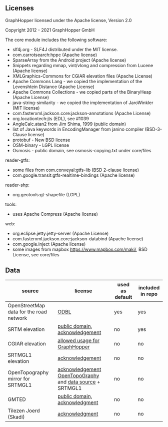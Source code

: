 ## Licenses

GraphHopper licensed under the Apache license, Version 2.0

Copyright 2012 - 2021 GraphHopper GmbH

The core module includes the following software:

 * slf4j.org - SLF4J distributed under the MIT license. 
 * com.carrotsearch:hppc (Apache license)
 * SparseArray from the Android project (Apache license)
 * Snippets regarding mmap, vint/vlong and compression from Lucene (Apache license)
 * XMLGraphics-Commons for CGIAR elevation files (Apache License)
 * Apache Commons Lang - we copied the implementation of the Levenshtein Distance (Apache License)
 * Apache Commons Collections - we copied parts of the BinaryHeap (Apache License)
 * java-string-similarity - we copied the implementation of JaroWinkler (MIT license)
 * com.fasterxml.jackson.core:jackson-annotations (Apache License)
 * org.locationtech:jts (EDL), see #1039
 * AngleCalc.atan2 from Jim Shima, 1999 (public domain)
 * list of Java keywords in EncodingManager from janino compiler (BSD-3-Clause license)
 * protobuf - New BSD license
 * OSM-binary - LGPL license
 * Osmosis - public domain, see osmosis-copying.txt under core/files

reader-gtfs:
 
 * some files from com.conveyal:gtfs-lib (BSD 2-clause license)
 * com.google.transit:gtfs-realtime-bindings (Apache license)

reader-shp:
 
 * org.geotools:gt-shapefile (LGPL)

tools:

 * uses Apache Compress (Apache license)

web:

 * org.eclipse.jetty:jetty-server (Apache License)
 * com.fasterxml.jackson.core:jackson-databind (Apache license)
 * com.google.inject (Apache license)
 * some images from mapbox https://www.mapbox.com/maki/, BSD License, see core/files

## Data

|source | license | used as default | included in repo |
|---------|-----------|---------|------|
|OpenStreetMap data for the road network | [ODBL](https://www.openstreetmap.org/copyright) | yes | yes
| SRTM elevation | [public domain](https://www2.jpl.nasa.gov/srtm/), [acknowledgement](https://lpdaac.usgs.gov/citing_our_data) | no | yes
| CGIAR elevation | [allowed usage for GraphHopper](https://gist.githubusercontent.com/karussell/4b54a289041ee48a16c00fd4e30e21b8/raw/45edf8ae85322cb20976baa30654093d0ca9bcd8/CGIAR.txt) | no | no
| SRTMGL1 elevation | [acknowledgement](https://lpdaac.usgs.gov/citing_our_data) | no | no
|OpenTopography mirror for SRTMGL1 | [acknowledgement OpenTopoGraphy](http://www.opentopography.org/citations) and [data source](http://opentopo.sdsc.edu/datasetMetadata?otCollectionID=OT.042013.4326.1) + SRTMGL1 | no | no
| GMTED | [public domain, acknowledgment](https://lta.cr.usgs.gov/citation) | no | no
| Tilezen Joerd (Skadi) | [acknowledgment](https://github.com/tilezen/joerd/blob/master/docs/attribution.md) | no | no
